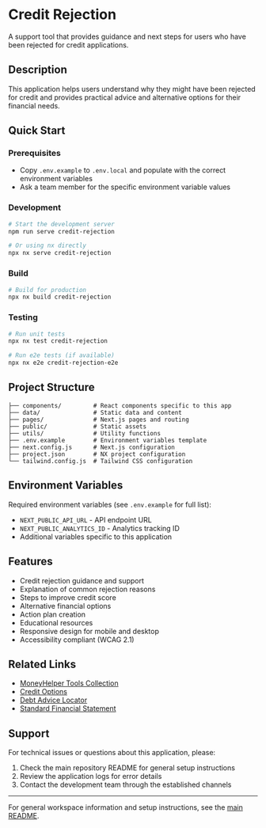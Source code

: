 # Credit Rejection 

A support tool that provides guidance and next steps for users who have been rejected for credit applications.

## Description

This application helps users understand why they might have been rejected for credit and provides practical advice and alternative options for their financial needs.

## Quick Start

### Prerequisites

- Copy `.env.example` to `.env.local` and populate with the correct environment variables
- Ask a team member for the specific environment variable values

### Development

```bash
# Start the development server
npm run serve credit-rejection

# Or using nx directly
npx nx serve credit-rejection
```

### Build

```bash
# Build for production
npx nx build credit-rejection
```

### Testing

```bash
# Run unit tests
npx nx test credit-rejection

# Run e2e tests (if available)
npx nx e2e credit-rejection-e2e
```

## Project Structure

```
├── components/         # React components specific to this app
├── data/               # Static data and content
├── pages/              # Next.js pages and routing
├── public/             # Static assets
├── utils/              # Utility functions
├── .env.example        # Environment variables template
├── next.config.js      # Next.js configuration
├── project.json        # NX project configuration
└── tailwind.config.js  # Tailwind CSS configuration
```

## Environment Variables

Required environment variables (see `.env.example` for full list):

- `NEXT_PUBLIC_API_URL` - API endpoint URL
- `NEXT_PUBLIC_ANALYTICS_ID` - Analytics tracking ID
- Additional variables specific to this application

## Features

- Credit rejection guidance and support
- Explanation of common rejection reasons
- Steps to improve credit score
- Alternative financial options
- Action plan creation
- Educational resources
- Responsive design for mobile and desktop
- Accessibility compliant (WCAG 2.1)

## Related Links

- [MoneyHelper Tools Collection](../moneyhelper-tools/)
- [Credit Options](../credit-options/)
- [Debt Advice Locator](../debt-advice-locator/)
- [Standard Financial Statement](../standard-financial-statement/)

## Support

For technical issues or questions about this application, please:

1. Check the main repository README for general setup instructions
2. Review the application logs for error details
3. Contact the development team through the established channels

---

For general workspace information and setup instructions, see the [main README](../../README.md).
